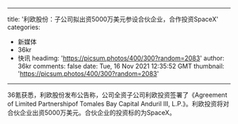 
---
title: '利欧股份：子公司拟出资5000万美元参设合伙企业，合作投资SpaceX'
categories: 
 - 新媒体
 - 36kr
 - 快讯
headimg: 'https://picsum.photos/400/300?random=2083'
author: 36kr
comments: false
date: Tue, 16 Nov 2021 12:35:52 GMT
thumbnail: 'https://picsum.photos/400/300?random=2083'
---

<div>   
36氪获悉，利欧股份发布公告称，公司全资子公司利欧投资签署了《Agreement of Limited Partnershipof Tomales Bay Capital Anduril III, L.P.》。利欧投资将对合伙企业出资5000万美元。合伙企业的投资标的为SpaceX。  
</div>
            